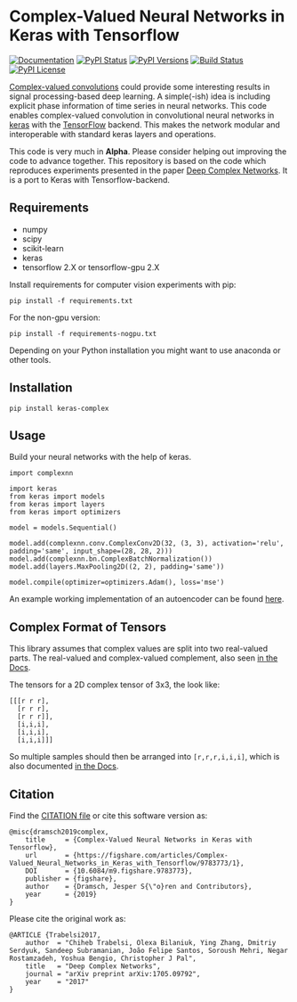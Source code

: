# Complex-Valued Neural Networks in Keras with Tensorflow
[![Documentation](https://readthedocs.org/projects/keras-complex/badge/?version=latest)](https://keras-complex.readthedocs.io/) [![PyPI Status](https://img.shields.io/pypi/status/keras-complex.svg)](https://pypi.python.org/pypi/keras-complex) [![PyPI Versions](https://img.shields.io/pypi/pyversions/keras-complex.svg)](https://pypi.python.org/pypi/keras-complex) [![Build Status](https://github.com/JesperDramsch/keras-complex/actions/workflows/test_python.yml/badge.svg)](https://github.com/JesperDramsch/keras-complex/actions/) [![PyPI License](https://img.shields.io/pypi/l/keras-complex.svg)](LICENSCE.md)


[Complex-valued convolutions](https://en.wikipedia.org/wiki/Convolution#Domain_of_definition) could provide some interesting results in signal processing-based deep learning. A simple(-ish) idea is including explicit phase information of time series in neural networks. This code enables complex-valued convolution in convolutional neural networks in [keras](https://keras.io) with the [TensorFlow](https://tensorflow.org/) backend. This makes the network modular and interoperable with standard keras layers and operations.

This code is very much in **Alpha**. Please consider helping out improving the code to advance together. This repository is based on the code which reproduces experiments presented in the paper [Deep Complex Networks](https://arxiv.org/abs/1705.09792). It is a port to Keras with Tensorflow-backend.

Requirements
------------

- numpy
- scipy
- scikit-learn
- keras
- tensorflow 2.X or tensorflow-gpu 2.X

Install requirements for computer vision experiments with pip:
```
pip install -f requirements.txt
```

For the non-gpu version:
```
pip install -f requirements-nogpu.txt
```

Depending on your Python installation you might want to use anaconda or other tools.


Installation
------------

```
pip install keras-complex
```

Usage
-----
Build your neural networks with the help of keras. 

``` 
import complexnn

import keras
from keras import models
from keras import layers
from keras import optimizers

model = models.Sequential()

model.add(complexnn.conv.ComplexConv2D(32, (3, 3), activation='relu', padding='same', input_shape=(28, 28, 2)))
model.add(complexnn.bn.ComplexBatchNormalization())
model.add(layers.MaxPooling2D((2, 2), padding='same'))

model.compile(optimizer=optimizers.Adam(), loss='mse')

```

An example working implementation of an autoencoder can be found [here](https://github.com/JesperDramsch/Complex-CNN-Seismic/).

Complex Format of Tensors
-------------------------

This library assumes that complex values are split into two real-valued parts. The real-valued and complex-valued complement, also seen [in the Docs](https://keras-complex.readthedocs.io/math.html).

The tensors for a 2D complex tensor of 3x3, the look like:

```
[[[r r r],
  [r r r],
  [r r r]],
  [i,i,i],
  [i,i,i],
  [i,i,i]]]
```

So multiple samples should then be arranged into `[r,r,r,i,i,i]`, which is also documented [in the Docs](https://keras-complex.readthedocs.io/math.html#implementation).

Citation
--------

Find the [CITATION file](/CITATION.cff) or cite this software version as:
```
@misc{dramsch2019complex, 
    title     = {Complex-Valued Neural Networks in Keras with Tensorflow}, 
    url       = {https://figshare.com/articles/Complex-Valued_Neural_Networks_in_Keras_with_Tensorflow/9783773/1}, 
    DOI       = {10.6084/m9.figshare.9783773}, 
    publisher = {figshare}, 
    author    = {Dramsch, Jesper S{\"o}ren and Contributors}, 
    year      = {2019}
}
```

Please cite the original work as: 

```
@ARTICLE {Trabelsi2017,
    author  = "Chiheb Trabelsi, Olexa Bilaniuk, Ying Zhang, Dmitriy Serdyuk, Sandeep Subramanian, João Felipe Santos, Soroush Mehri, Negar Rostamzadeh, Yoshua Bengio, Christopher J Pal",
    title   = "Deep Complex Networks",
    journal = "arXiv preprint arXiv:1705.09792",
    year    = "2017"
}
```
